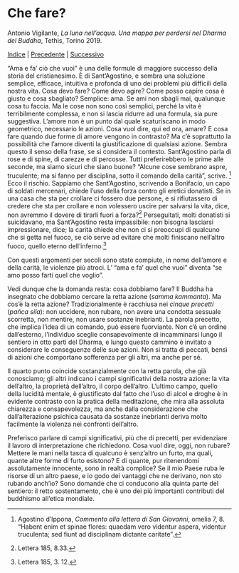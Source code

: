 
# Che fare?

Antonio Vigilante, _La luna nell’acqua. Una mappa per perdersi nel Dharma del Buddha_, Tethis, Torino 2019.

[Indice](index.md) | [Precedente](nonmenzogna.md) | [Successivo](thay.md)

 “Ama e fa’ ciò che vuoi” è una delle formule di maggiore successo della storia del cristianesimo. È di Sant’Agostino, e sembra una soluzione semplice, efficace, intuitiva e profonda di uno dei problemi più difficili della nostra vita. Cosa devo fare? Come devo agire? Come posso capire cosa è giusto e cosa sbagliato? Semplice: ama. Se ami non sbagli mai, qualunque cosa tu faccia. Ma le cose non sono così semplici, perché la vita è terribilmente complessa, e non si lascia ridurre ad una formula, sia pure suggestiva. L’amore non è un punto dal quale scaturiscano in modo geometrico, necessario le azioni. Cosa vuol dire, qui ed ora, amare? E cosa fare quando due forme di amore vengono in contrasto? Ma c’è soprattutto la possibilità che l’amore diventi la giustificazione di qualsiasi azione. Sembra questo il senso della frase, se si considera il contesto. Sant’Agostino parla di rose e di spine, di carezze e di percosse. Tutti preferirebbero le prime alle seconde, ma siamo sicuri che siano buone? “Alcune cose sembrano aspre, truculente; ma si fanno per disciplina, sotto il comando della carità”, scrive. [^43] Ecco il rischio. Sappiamo che Sant’Agostino, scrivendo a Bonifacio, un capo di soldati mercenari, chiede l’uso della forza contro gli eretici donatisti. Se in una casa che sta per crollare ci fossero due persone, e si rifiutassero di credere che sta per crollare e non volessero uscire per salvarsi la vita, dice, non avremmo il dovere di tirarli fuori a forza?[^44] Perseguitati, molti donatisti si suicidavano, ma Sant’Agostino resta impassibile: non bisogna lasciarsi impressionare, dice; la carità chiede che non ci si preoccupi di qualcuno che si getta nel fuoco, se ciò serve ad evitare che molti finiscano nell’altro fuoco, quello eterno dell’inferno.[^45]

Con questi argomenti per secoli sono state compiute, in nome dell’amore e della carità, le violenze più atroci. L’ “ama e fa’ quel che vuoi” diventa “se amo posso farti quel che voglio”.

Vedi dunque che la domanda resta: cosa dobbiamo fare? Il Buddha ha insegnato che dobbiamo cercare la retta azione (_samma kammanta_). Ma cos’è la retta azione? Tradizionalmente è racchiusa nei _cinque precetti_ (_pañca sila_): non uccidere, non rubare, non avere una condotta sessuale scorretta, non mentire, non usare sostanze inebrianti. La parola precetto, che implica l’idea di un comando, può essere fuorviante. Non c’è un ordine dall’esterno, l’individuo sceglie consapevolmente di incamminarsi lungo il sentiero in otto parti del Dharma, e lungo questo cammino è invitato a considerare le conseguenze delle sue azioni. Non si tratta di peccati, bensì di azioni che comportano sofferenza per gli altri, ma anche per sé.

Il quarto punto coincide sostanzialmente con la retta parola, che già conosciamo; gli altri indicano i campi significativi della nostra azione: la vita dell’altro, la proprietà dell’altro, il corpo dell’altro. L’ultimo campo, quello della lucidità mentale, è giustificato dal fatto che l’uso di alcol e droghe è in evidente contrasto con la pratica della meditazione, che mira alla assoluta chiarezza e consapevolezza, ma anche dalla considerazione che dall’alterazione psichica causata da sostanze inebrianti deriva molto facilmente la violenza nei confronti dell’altro.

Preferisco parlare di campi significativi, più che di precetti, per evidenziare il lavoro di interpretazione che richiedono. Cosa vuol dire, oggi, non rubare? Mettere le mani nella tasca di qualcuno è senz’altro un furto, ma quali, quante altre forme di furto esistono? E di quante, pur ritenendomi assolutamente innocente, sono in realtà complice? Se il mio Paese ruba le risorse di un altro paese, e io godo dei vantaggi che ne derivano, non sto rubando anch’io? Sono domande che ci conducono alla quinta parte del sentiero: il retto sostentamento, che è uno dei più importanti contributi del buddhismo all’etica mondiale.

[^43]: Agostino d’Ippona, *Commento alla lettera di San Giovanni*, omelia 7, 8. “Habent enim et spinae flores: quaedam vero videntur aspera, videntur truculenta; sed fiunt ad disciplinam dictante caritate”.
[^44]: Lettera 185, 8.33.
[^45]:  Lettera 185, 3. 12.